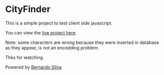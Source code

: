 CityFinder
==========
This is a simple project to test client side javascript.


You can view the  [live project here](http://www.demo.bernardosilva.com/cityfinder/ "CityFinder Live preview").


Note: some characters are wrong because they were inserted in database as they appear, is not an encodding problem.

Thks for watching.



Powered by [Bernardo Silva](http://www.bernardosilva.com/ "Personal Page")